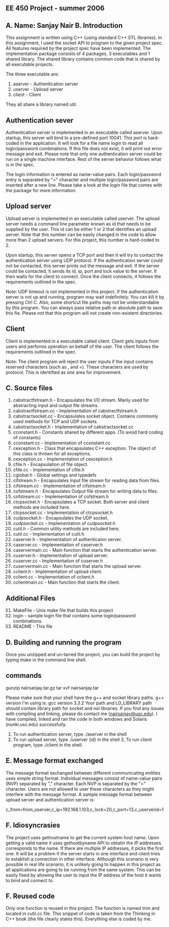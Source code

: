 EE 450 Project - summer 2006
-----------------------------

A. Name:          Sanjay Nair
B. Introduction
---------------
This assignment is written using C++ (using standard C++ STL libraries). In this assignment, I used the socket API to program to the given project spec. All features required by the project spec have been implemented. The implementation package consists of 4 packages, 3 executables and 1 shared library. The shared library contains common code that is shared by all executable projects. 

The three executable are:
1. aserver - Authentication server
2. userver - Upload server
3. client  - Client

They all share a library named util.

Authentication sever
-------------------
Authentication server is implemented in an executable called aserver. Upon startup, this server will bind to a pre-defined port 10041. This port is hard-coded in the application. It will look for a file name login to read all login/password combinations. If this file does not exist, it will print out error message and exit. Please note that only one authentication server could be run on a single machine interface. Rest of the server behavior follows what is in the spec.

The login information is entered as name-value pairs. Each login/password entry is separated by "=" character and multiple login/password pairs are inserted after a new line. Please take a look at the login file that comes with the package for more information.

Upload server
-------------
Upload server is implemented in an executable called userver. The upload server needs a command line parameter known as id that needs to be supplied by the user. This id can be either 1 or 2 that identifies an upload server. Note that this number can be easily changed in the code to allow more than 2 upload servers. For this project, this number is hard-coded to 2.

Upon startup, this server opens a TCP port and then it will try to contact the authentication server using UDP protocol. If the authentication server could not be contacted, this server prints out the message and exit. If the server could be contacted, it sends its id, ip, port and lock value to the server. It then waits for the client to connect. Once the client connects, it follows the requirements outlined in the spec. 

Note: UDP timeout is not implemented in this project. If the authentication server is not up and running, program may wait indefinitely. You can kill it by pressing Ctrl C. Also, some shortcut file paths may not be understandable by this program. You can always pass relative path or absolute path to save this fie. Please not that this program will not create non-existent directories.

Client
------
Client is implemented in a executable called client. Client gets inputs from users and performs operation on behalf of the user. The client follows the requirements outlined in the spec.

Note: The client program will reject the user inputs if the input contains reserved characters (such as , and =). These characters are used by protocol. This is identified as one area for improvement.

C. Source files
---------------
1.  cabstractfstream.h  - Encapsulates the I/O stream. 
                          Manly used for abstracting input and output file streams.
2.  cabstractfstream.cc - Implementation of cabstractfstream.h
3.  cabstractsocket.cc  - Encapsulates socket object. 
                          Contains commonly used methods for TCP and UDP sockets.
4.  cabstractsocket.h   - Implementation of cabstractsocket.cc
5.  cconstant.h         - Constants shared by different apps. 
                          (To avoid hard coding of constants) 
6.  cconstant.cc        - Implementation of cconstant.cc
7.  cexception.h        - Class that encapsulates C++ exception. 
                          The object of this class is thrown for all exceptions.
8.  cexception.cc       - Implementation of cexception.h
9.  cfile.h             - Encapsulation of file object.
10. cfile.cc            - Implementation of cfile.h
11. cglobal.h           - Global settings and typedefs
12. cifstream.h         - Encapsulates Input file stream for reading data from files.
13. cifstream.cc        - Implementation of cifstream.h
14. cofstream.h         - Encapsulates Output file stream for writing data to files.
15. cofstream.cc        - Implementation of cofstream.h
16. ctcpsocket.h        - Encapsulates a TCP socket. Both server and client
                          methods are included here.
17. ctcpsocket.cc       - Implementation of ctcpsocket.h
18. cudpsocket.h        - Encapsulates the UDP socket. 
19. cudpsocket.cc       - Implementation of cudpsocket.h
20. cutil.h             - Common utility methods are included here.
21. cutil.cc            - Implementation of cutil.h
22. caserver.h          - Implementation of authenticaion server. 
23. caserver.cc         - Implementation of caserver.h
24. caservermain.cc     - Main function that starts the authentication server.
25. cuserver.h          - Implementation of upload server.
26. cuserver.cc         - Implementation of cuserver.h
27. cuservermain.cc     - Main function that starts the upload server.
28. cclient.h           - Implementation of upload client.
29. cclient.cc          - Implementation of cclient.h
30. cclientmain.cc      - Main function that starts the client.

Additional Files
----------------
31. MakeFile            - Unix make file that builds this project
33. login               - sample login file that contains 
                          some login/password combinations.
33. README              - This file

D. Building and running the program
-----------------------------------
Once you unzipped and un-tarred the project, you can build the project by typing make in the command line shell. 

commands
---------
gunzip nairsanjay.tar.gz
tar xvf nairsanjay.tar


Please make sure that your shell have the g++ and socket library paths.
g++ version I'm using is: gcc version 3.3.2
Your path and LD_LIBRARY path should contain library path for socket and nsl libraries.
If you find any issues with compiling and linking, please do contact me (nairsanjay@usc.edu). I have compiled, linked and ran the code in both windows and Solaris (nunki.usc.edu) successfully.

1. To run authentication server, type ./aserver in  the shell
2. To run upload server, type ./userver (id) in the shell
3, To run client program, type ./client in the shell.

E. Message format exchanged
------------------------------
The message format exchanged between different communicating entities uses  simple string format. Individual messages consist of name-value pairs (NVP) separated by "," character. Each NVP is separated by the "=" character. Users are not allowed to user these characters as they might interfere with the message format. A sample message format between upload server and authentication server is: 

c_from=from_userver,c_ip=192.168.1.103,c_lock=20,c_port=13,c_userverid=1


F. Idiosyncrasies
-----------------
The project uses gethostname to get the current system host name. Upon getting a valid name it uses gethostbyname API to obtatin the IP addresses corresponds to the name. If there are multiple IP addresses, it picks the first one. It will be a problem if the server starts in one interface and client tries to establish a connection in other interface. Although this scenario is very possible in real life scenario, it is unlikely going to happen in this project as all applications are going to be running from the same system. This can be easily fixed by allowing the user to input the IP address of the host it wants to bind and connect to.

F. Reused code
-----------------
Only one function is reused in this project. The function is named trim and located in cutil.cc file. This snippet of code is taken from the Thinking in C++ book (the file clearly states this). Everything else is coded by me.

